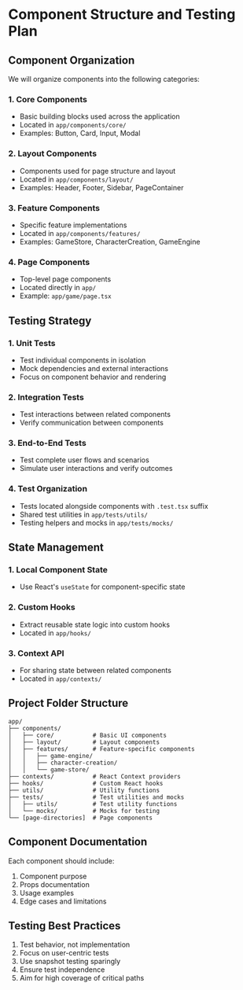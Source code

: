 # Component Structure and Testing Plan

## Component Organization

We will organize components into the following categories:

### 1. Core Components

- Basic building blocks used across the application
- Located in `app/components/core/`
- Examples: Button, Card, Input, Modal

### 2. Layout Components

- Components used for page structure and layout
- Located in `app/components/layout/`
- Examples: Header, Footer, Sidebar, PageContainer

### 3. Feature Components

- Specific feature implementations
- Located in `app/components/features/`
- Examples: GameStore, CharacterCreation, GameEngine

### 4. Page Components

- Top-level page components
- Located directly in `app/`
- Example: `app/game/page.tsx`

## Testing Strategy

### 1. Unit Tests

- Test individual components in isolation
- Mock dependencies and external interactions
- Focus on component behavior and rendering

### 2. Integration Tests

- Test interactions between related components
- Verify communication between components

### 3. End-to-End Tests

- Test complete user flows and scenarios
- Simulate user interactions and verify outcomes

### 4. Test Organization

- Tests located alongside components with `.test.tsx` suffix
- Shared test utilities in `app/tests/utils/`
- Testing helpers and mocks in `app/tests/mocks/`

## State Management

### 1. Local Component State

- Use React's `useState` for component-specific state

### 2. Custom Hooks

- Extract reusable state logic into custom hooks
- Located in `app/hooks/`

### 3. Context API

- For sharing state between related components
- Located in `app/contexts/`

## Project Folder Structure

```
app/
├── components/
│   ├── core/           # Basic UI components
│   ├── layout/         # Layout components
│   ├── features/       # Feature-specific components
│   │   ├── game-engine/
│   │   ├── character-creation/
│   │   └── game-store/
├── contexts/           # React Context providers
├── hooks/              # Custom React hooks
├── utils/              # Utility functions
├── tests/              # Test utilities and mocks
│   ├── utils/          # Test utility functions
│   └── mocks/          # Mocks for testing
└── [page-directories]  # Page components
```

## Component Documentation

Each component should include:

1. Component purpose
2. Props documentation
3. Usage examples
4. Edge cases and limitations

## Testing Best Practices

1. Test behavior, not implementation
2. Focus on user-centric tests
3. Use snapshot testing sparingly
4. Ensure test independence
5. Aim for high coverage of critical paths
